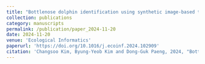 ```yaml
---
title: "Bottlenose dolphin identification using synthetic image-based transfer learning"
collection: publications
category: manuscripts
permalink: /publication/paper_2024-11-20
date: 2024-11-20
venue: 'Ecological Informatics'
paperurl: 'https://doi.org/10.1016/j.ecoinf.2024.102909'
citation: 'Changsoo Kim, Byung-Yeob Kim and Dong-Guk Paeng, 2024, "Bottlenose dolphin identification using synthetic image-based transfer learning", <i>Ecological Informatics</i>. 102909.'
---
```


